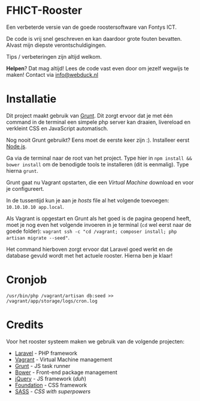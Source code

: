FHICT-Rooster
=============

Een verbeterde versie van de goede roostersoftware van Fontys ICT.

De code is vrij snel geschreven en kan daardoor grote fouten bevatten. Alvast mijn diepste verontschuldigingen.

Tips / verbeteringen zijn altijd welkom.

**Helpen**? Dat mag altijd! Lees de code vast even door om jezelf wegwijs te maken! Contact via info@webduck.nl

# Installatie
Dit project maakt gebruik van [Grunt](http://gruntjs.com/). Dit zorgt ervoor dat je met één command in de terminal een simpele php server kan draaien, livereload en verkleint CSS en JavaScript automatisch.

Nog nooit Grunt gebruikt? Eens moet de eerste keer zijn :). Installeer eerst [Node.js](http://nodejs.org/).

Ga via de terminal naar de root van het project. Type hier in `npm install && bower install` om de benodigde tools te installeren (dit is eenmalig). Type hierna `grunt`.

Grunt gaat nu Vagrant opstarten, die een *Virtual Machine* download en voor je configureert.

In de tussentijd kun je aan je *hosts* file al het volgende toevoegen:
`10.10.10.10 app.local`.

Als Vagrant is opgestart en Grunt als het goed is de pagina geopend heeft, moet je nog even het volgende invoeren in je terminal (`cd` wel eerst naar de goede folder): `vagrant ssh -c "cd /vagrant; composer install; php artisan migrate --seed"`.

Het command hierboven zorgt ervoor dat Laravel goed werkt en de database gevuld wordt met het actuele rooster. Hierna ben je klaar!

# Cronjob
`/usr/bin/php /vagrant/artisan db:seed >> /vagrant/app/storage/logs/cron.log`

# Credits
Voor het rooster systeem maken we gebruik van de volgende projecten:

- [Laravel](http://laravel.com/) - PHP framework
- [Vagrant](http://www.vagrantup.com/) - Virtual Machine management
- [Grunt](http://gruntjs.com/) - JS task runner
- [Bower](http://bower.io/) - Front-end package management
- [jQuery](http://jquery.com/) - JS framework (*duh*)
- [Foundation](http://foundation.zurb.com/) - CSS framework
- [SASS](http://sass-lang.com/) - *CSS with superpowers*
